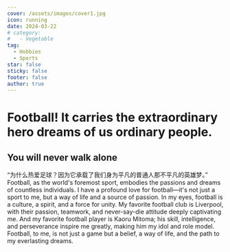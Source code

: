 ```yaml
---
cover: /assets/images/cover1.jpg
icon: running
date: 2024-03-22
# category:
#   - Vegetable
tag:
  - Hobbies
  - Sports
star: false
sticky: false
footer: false
author: true
---
```


<!-- # More Detail -->

# Football! It carries the extraordinary hero dreams of us ordinary people.
## You will never walk alone

<!-- Here is the content. -->
“为什么热爱足球？因为它承载了我们身为平凡的普通人那不平凡的英雄梦。”<br>
Football, as the world's foremost sport, embodies the passions and dreams of countless individuals. I have a profound love for football—it's not just a sport to me, but a way of life and a source of passion. In my eyes, football is a culture, a spirit, and a force for unity. My favorite football club is Liverpool, with their passion, teamwork, and never-say-die attitude deeply captivating me. And my favorite football player is Kaoru Mitoma; his skill, intelligence, and perseverance inspire me greatly, making him my idol and role model. Football, to me, is not just a game but a belief, a way of life, and the path to my everlasting dreams.